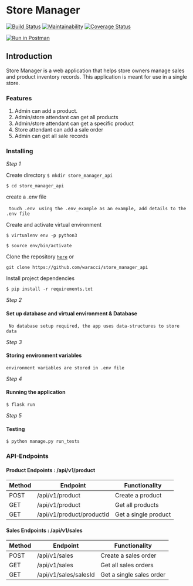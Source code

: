 # Store Manager

[![Build Status](https://travis-ci.com/waracci/store_manager_api.svg?branch=ch-test-coverage-161204237)](https://travis-ci.com/waracci/store_manager_api)
[![Maintainability](https://api.codeclimate.com/v1/badges/bbd8f84f1026a723b45a/maintainability)](https://codeclimate.com/github/waracci/store_manager_api/maintainability)
[![Coverage Status](https://coveralls.io/repos/github/waracci/store_manager_api/badge.svg?branch=bg-fix-travis-integration-161306446)](https://coveralls.io/github/waracci/store_manager_api?branch=bg-fix-travis-integration-161306446)

[![Run in Postman](https://run.pstmn.io/button.svg)](https://app.getpostman.com/run-collection/ba6b8dd6282f013d9e7e)

## Introduction

Store Manager is a web application that helps store owners manage sales and product inventory records. This application is meant for use in a single store.

### Features

1. Admin can add a product.
2. Admin/store attendant can get all products
3. Admin/store attendant can get a specific product
4. Store attendant can add a sale order
5. Admin can get all sale records

### Installing

*Step 1*

Create directory
```$ mkdir store_manager_api```

```$ cd store_manager_api```

create a .env file

``` touch .env```
``` using the .env_example as an example, add details to the .env file```

Create and activate virtual environment

```$ virtualenv env -p python3```


```$ source env/bin/activate ```

Clone the repository [```here```](https://github.com/waracci/store_manager_api) or 

``` git clone https://github.com/waracci/store_manager_api ```

Install project dependencies 


```$ pip install -r requirements.txt```


*Step 2* 

#### Set up database and virtual environment & Database 

``` No database setup required, the app uses data-structures to store data```

*Step 3*

#### Storing environment variables 

```
environment variables are stored in .env file
```

*Step 4*

#### Running the application

```$ flask run``` 

*Step 5*

#### Testing

```$ python manage.py run_tests```

### API-Endpoints

#### Product Endpoints : /api/v1/product

Method | Endpoint | Functionality
--- | --- | ---
POST | /api/v1/product | Create a product
GET | /api/v1/product | Get all products
GET | /api/v1/product/productId | Get a single product

#### Sales Endpoints : /api/v1/sales

Method | Endpoint | Functionality
--- | --- | ---
POST | /api/v1/sales | Create a sales order
GET | /api/v1/sales | Get all sales orders
GET | /api/v1/sales/salesId | Get a single sales order
